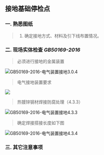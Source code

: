 ## 接地基础停检点  



### 一. 熟悉图纸  

> 1. 确定接地方式、材料及引下线布置情况。 

### 二. 现场实体检查   *GB50169-2016*

> 必须进行接地的金属装置  

![GB50169-2016-电气装置接地3.0.4](http://pop.ournyears.com/GB50169-2016-%E7%94%B5%E6%B0%94%E8%A3%85%E7%BD%AE%E6%8E%A5%E5%9C%B01.jpg)

> 电气接地装置要求

![](http://pop.ournyears.com/GB50169-2016-%E7%94%B5%E6%B0%94%E8%A3%85%E7%BD%AE%E6%8E%A5%E5%9C%B04.2.9.jpg)

> 热镀锌钢材焊接防腐处理（4.3.3）  

![GB50169-2016-电气装置接地4.3.3](http://pop.ournyears.com/GB50169-2016-%E7%94%B5%E6%B0%94%E8%A3%85%E7%BD%AE%E6%8E%A5%E5%9C%B04.3.3.jpg)



> 确定焊接搭接长度如下图

![GB50169-2016-电气装置接地4.3.4](http://pop.ournyears.com/GB50169-2016-%E7%94%B5%E6%B0%94%E8%A3%85%E7%BD%AE%E6%8E%A5%E5%9C%B04.3.4.jpg)

### 三. 其它注意事项  

